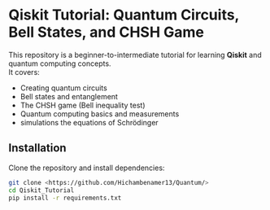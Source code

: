 # Qiskit Tutorial: Quantum Circuits, Bell States, and CHSH Game

This repository is a beginner-to-intermediate tutorial for learning **Qiskit** and quantum computing concepts.  
It covers:

- Creating quantum circuits
- Bell states and entanglement
- The CHSH game (Bell inequality test)
- Quantum computing basics and measurements
- simulations  the equations  of Schrödinger 

## Installation

Clone the repository and install dependencies:

```bash
git clone <https://github.com/Hichambenamer13/Quantum/>
cd Qiskit_Tutorial
pip install -r requirements.txt
